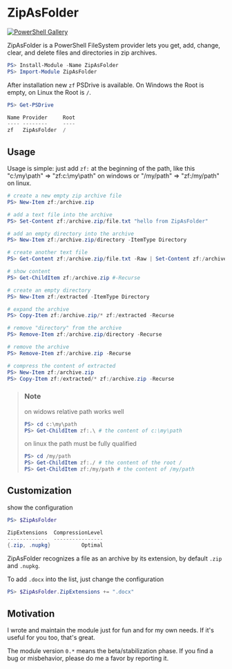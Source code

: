 # ZipAsFolder

[![PowerShell Gallery](https://img.shields.io/powershellgallery/v/ZipAsFolder.svg?style=flat-square)](https://www.powershellgallery.com/packages/ZipAsFolder)

ZipAsFolder is a PowerShell FileSystem provider lets you get, add, change, clear, and delete files and directories in zip archives.

```powershell
PS> Install-Module -Name ZipAsFolder
PS> Import-Module ZipAsFolder
```

After installation new `zf` PSDrive is available. On Windows the Root is empty, on Linux the Root is `/`.

```powershell
PS> Get-PSDrive

Name Provider     Root
---- --------     ----
zf   ZipAsFolder  /
```

## Usage

Usage is simple: just add `zf:` at the beginning of the path, like this "c:\my\path" => "zf:c:\my\path" on windows or "/my/path" => "zf:/my/path" on linux.

```powershell
# create a new empty zip archive file
PS> New-Item zf:/archive.zip

# add a text file into the archive
PS> Set-Content zf:/archive.zip/file.txt "hello from ZipAsFolder"

# add an empty directory into the archive
PS> New-Item zf:/archive.zip/directory -ItemType Directory

# create another text file
PS> Get-Content zf:/archive.zip/file.txt -Raw | Set-Content zf:/archive.zip/directory/file.txt

# show content
PS> Get-ChildItem zf:/archive.zip #-Recurse

# create an empty directory
PS> New-Item zf:/extracted -ItemType Directory

# expand the archive
PS> Copy-Item zf:/archive.zip/* zf:/extracted -Recurse

# remove "directory" from the archive
PS> Remove-Item zf:/archive.zip/directory -Recurse

# remove the archive
PS> Remove-Item zf:/archive.zip -Recurse

# compress the content of extracted
PS> New-Item zf:/archive.zip
PS> Copy-Item zf:/extracted/* zf:/archive.zip -Recurse
```

> ### Note
> on widows relative path works well
> ```powershell
> PS> cd c:\my\path
> PS> Get-ChildItem zf:.\ # the content of c:\my\path
> ```
> on linux the path must be fully qualified
> ```powershell
> PS> cd /my/path
> PS> Get-ChildItem zf:./ # the content of the root /
> PS> Get-ChildItem zf:/my/path # the content of /my/path
> ```

## Customization

show the configuration

```powershell
PS> $ZipAsFolder

ZipExtensions  CompressionLevel
-------------  ----------------
{.zip, .nupkg}          Optimal
```

ZipAsFolder recognizes a file as an archive by its extension, by default `.zip` and `.nupkg`.

To add `.docx` into the list, just change the configuration

```powershell
PS> $ZipAsFolder.ZipExtensions += ".docx"
```

## Motivation

I wrote and maintain the module just for fun and for my own needs. If it's useful for you too, that's great.

The module version `0.*` means the beta/stabilization phase. If you find a bug or misbehavior, please do me a favor by reporting it.